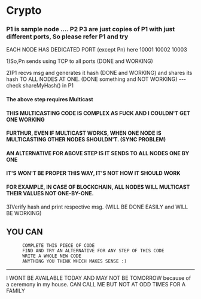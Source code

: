 # Crypto

### P1 is sample node .... P2 P3 are just copies of P1 with just different ports, So please refer P1 and try



EACH NODE HAS DEDICATED PORT (except Pn)
here 10001 10002 10003

1)So,Pn sends using TCP to all ports (DONE and WORKING)

2)P1 recvs msg and generates it hash (DONE and WORKING)
  and shares its hash TO ALL NODES AT ONE. (DONE something and NOT WORKING) --- check shareMyHash() in P1

#### The above step requires Multicast


#### THIS MULTICASTING CODE IS COMPLEX AS FUCK AND I COULDN'T GET ONE WORKING
#### FURTHUR, EVEN IF MULTICAST WORKS, WHEN ONE NODE IS MULTICASTING OTHER NODES SHOULDN'T. (SYNC PROBLEM)


#### AN ALTERNATIVE FOR ABOVE STEP IS IT SENDS TO ALL NODES ONE BY ONE
#### IT'S WON'T BE PROPER THIS WAY, IT'S NOT HOW IT SHOULD WORK
#### FOR EXAMPLE, IN CASE OF BLOCKCHAIN, ALL NODES WILL MULTICAST THEIR VALUES NOT ONE-BY-ONE.

3)Verify hash and print respective msg. (WILL BE DONE EASILY and WILL BE WORKING)


## YOU CAN
          COMPLETE THIS PIECE OF CODE
          FIND AND TRY AN ALTERNATIVE FOR ANY STEP OF THIS CODE
          WRITE A WHOLE NEW CODE
          ANYTHING YOU THINK WHICH MAKES SENSE :)
          
          
          
          
          
          
          
          
          
________________________________________________________________________
I WONT BE AVAILABLE TODAY AND MAY NOT BE TOMORROW because of a ceremony in my house.
CAN CALL ME BUT NOT AT ODD TIMES FOR A FAMILY
